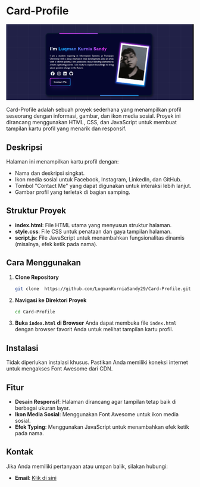 # Card-Profile

![Card-Profile GIF](https://github.com/LuqmanKurniaSandy29/Card-Profile/blob/main/assets/Card-Profile.gif)

Card-Profile adalah sebuah proyek sederhana yang menampilkan profil seseorang dengan informasi, gambar, dan ikon media sosial. Proyek ini dirancang menggunakan HTML, CSS, dan JavaScript untuk membuat tampilan kartu profil yang menarik dan responsif.

## Deskripsi

Halaman ini menampilkan kartu profil dengan:
- Nama dan deskripsi singkat.
- Ikon media sosial untuk Facebook, Instagram, LinkedIn, dan GitHub.
- Tombol "Contact Me" yang dapat digunakan untuk interaksi lebih lanjut.
- Gambar profil yang terletak di bagian samping.

## Struktur Proyek

- **index.html**: File HTML utama yang menyusun struktur halaman.
- **style.css**: File CSS untuk penataan dan gaya tampilan halaman.
- **script.js**: File JavaScript untuk menambahkan fungsionalitas dinamis (misalnya, efek ketik pada nama).

## Cara Menggunakan

1. **Clone Repository**
   ```bash
   git clone  https://github.com/LuqmanKurniaSandy29/Card-Profile.git
   ```

2. **Navigasi ke Direktori Proyek**
   ```bash
   cd Card-Profile
   ```

3. **Buka `index.html` di Browser**
   Anda dapat membuka file `index.html` dengan browser favorit Anda untuk melihat tampilan kartu profil.

## Instalasi

Tidak diperlukan instalasi khusus. Pastikan Anda memiliki koneksi internet untuk mengakses Font Awesome dari CDN.

## Fitur

- **Desain Responsif**: Halaman dirancang agar tampilan tetap baik di berbagai ukuran layar.
- **Ikon Media Sosial**: Menggunakan Font Awesome untuk ikon media sosial.
- **Efek Typing**: Menggunakan JavaScript untuk menambahkan efek ketik pada nama.

## Kontak

Jika Anda memiliki pertanyaan atau umpan balik, silakan hubungi:
- **Email**: [Klik di sini](mailto:luqmankurniasandy@gmail.com)
